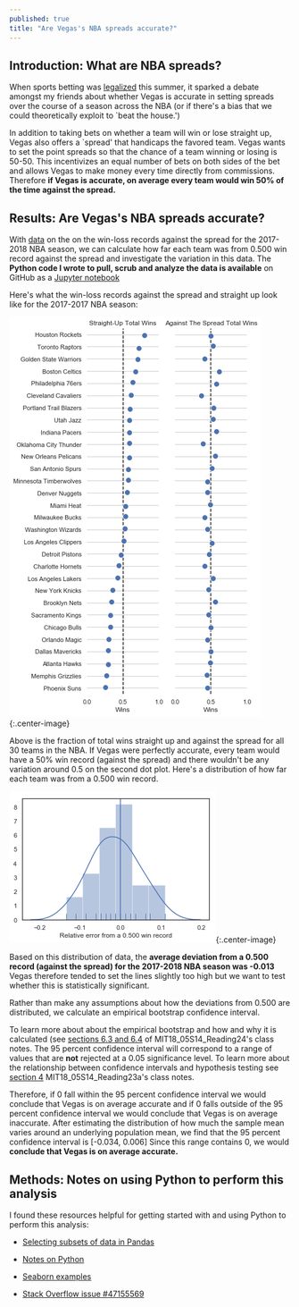 ```yaml
---
published: true
title: "Are Vegas's NBA spreads accurate?"
---
```


## Introduction: What are NBA spreads?

When sports betting was [legalized](https://www.nytimes.com/2018/05/14/us/politics/supreme-court-sports-betting-new-jersey.html) this 
summer, it sparked a debate amongst my friends about whether Vegas is accurate
in setting spreads over the course of a season across the NBA  (or if there's a bias that we
could theoretically exploit to `beat the house.')

In addition to taking bets on whether a team will win or lose straight up, Vegas
also offers a `spread' that handicaps the favored team. Vegas wants to set the point
spreads so that the chance of a team winning or losing is 50-50. This
incentivizes an equal number of bets on both sides of the bet and allows Vegas
to make money every time directly from commissions. Therefore **if Vegas is
accurate, on average every team would win 50% of the time against the spread.**

## Results: Are Vegas's NBA spreads accurate?

With [data](http://www.vegasinsider.com/nba/against-the-spread/) on the on 
the win-loss records against the spread for the 2017-2018 NBA season, 
we can calculate how far each team was from 0.500 win record against
the spread and investigate the variation in this data. The **Python code I wrote
to pull, scrub and analyze the data is available** on GitHub as a 
[Jupyter notebook](https://nbviewer.jupyter.org/github/sahildshah1/funData-playground/blob/master/deliverables/nba-spreads.ipynb#)

Here's what the win-loss records against the spread and straight up look like
for the 2017-2017 NBA season: 

![dotplot](/assets/images/deliverables-nbaspreadsipynb-dotplot.png?raw=true){:.center-image}


Above is the fraction of total wins straight up and against the spread for all
30 teams in the NBA. If Vegas were perfectly accurate, every team would have a
50% win record (against the spread) and there wouldn't be any variation around
0.5 on the second dot plot. Here's a distribution of how far each team was from
a 0.500 win record.

![histogram](/assets/images/deliverables-nbaspreadsipynb-hist.png?raw=true){:.center-image}

Based on this distribution of data, the **average deviation from a 0.500 record
(against the spread) for the 2017-2018 NBA season was -0.013** Vegas therefore
tended to set the lines slightly too high but  we want to test whether this is
statistically significant.


Rather than make any assumptions about how the deviations from 0.500 are
distributed, we calculate an empirical bootstrap confidence interval. 

To learn more about about the empirical bootstrap and how and why it is calculated
(see [sections 6.3 and 6.4](https://ocw.mit.edu/courses/mathematics/18-05-introduction-to-probability-and-statistics-spring-2014/readings/MIT18_05S14_Reading24.pdf) of
MIT18_05S14_Reading24's class notes. The 95
percent confidence interval  will correspond to a range of values that are
**not** rejected at a 0.05 significance level. To learn 
more about the relationship between confidence intervals and hypothesis testing
see [section 4](https://ocw.mit.edu/courses/mathematics/18-05-introduction-to-probability-and-statistics-spring-2014/readings/MIT18_05S14_Reading23a.pdf) MIT18_05S14_Reading23a's
class notes. 

Therefore, if 0 fall within the
95 percent confidence interval we would conclude that Vegas is on average
accurate and if 0 falls outside of the 95 percent confidence interval we would
conclude that Vegas is on average inaccurate. After estimating the distribution of  how much the sample mean varies around
an underlying population mean, we find that the 95 percent confidence interval is [-0.034, 0.006]
Since this range contains 0, we would **conclude that Vegas is on average accurate.**


## Methods: Notes on using Python to perform this analysis 

I found these resources helpful for getting started with and using Python to 
perform this analysis: 

- [Selecting subsets of data in Pandas](https://medium.com/dunder-data/selecting-subsets-of-data-in-pandas-6fcd0170be9c)

- [Notes on Python](https://chrisalbon.com/#python)

- [Seaborn examples](https://seaborn.pydata.org/examples/)

- [Stack Overflow issue #47155569](https://stackoverflow.com/questions/47155569/difference-in-plotting-with-different-matplotlib-versions)








